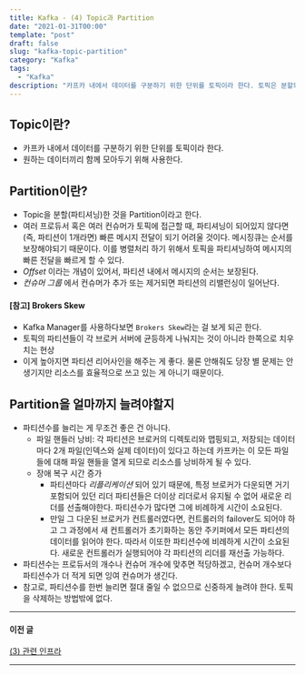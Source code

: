 ```yaml
---
title: Kafka - (4) Topic과 Partition
date: "2021-01-31T00:00"
template: "post"
draft: false
slug: "kafka-topic-partition"
category: "Kafka"
tags:
  - "Kafka"
description: "카프카 내에서 데이터를 구분하기 위한 단위를 토픽이라 한다. 토픽은 분할되어 Partition이라는 형태로 여러 브로커에 분산 저장된다."
---
```


## Topic이란?
- 카프카 내에서 데이터를 구분하기 위한 단위를 토픽이라 한다.
- 원하는 데이터끼리 함께 모아두기 위해 사용한다.

## Partition이란?
- Topic을 분할(파티셔닝)한 것을 Partition이라고 한다.
- 여러 프로듀서 혹은 여러 컨슈머가 토픽에 접근할 때, 파티셔닝이 되어있지 않다면(즉, 파티션이 1개라면) 빠른 메시지 전달이 되기 어려울 것이다. 메시징큐는 순서를 보장해야되기 때문이다. 이를 병렬처리 하기 위해서 토픽을 파티셔닝하여 메시지의 빠른 전달을 빠르게 할 수 있다.
- _Offset_ 이라는 개념이 있어서, 파티션 내에서 메시지의 순서는 보장된다.
- _컨슈머 그룹_ 에서 컨슈머가 추가 또는 제거되면 파티션의 리밸런싱이 일어난다.

#### [참고] Brokers Skew
- Kafka Manager를 사용하다보면 `Brokers Skew`라는 걸 보게 되곤 한다.
- 토픽의 파티션들이 각 브로커 서버에 균등하게 나눠지는 것이 아니라 한쪽으로 치우치는 현상
- 이게 높아지면 파티션 리어사인을 해주는 게 좋다. 물론 안해줘도 당장 별 문제는 안생기지만 리소스를 효율적으로 쓰고 있는 게 아니기 때문이다.

## Partition을 얼마까지 늘려야할지
- 파티션수를 늘리는 게 무조건 좋은 건 아니다.
  - 파일 핸들러 낭비: 각 파티션은 브로커의 디렉토리와 맵핑되고, 저장되는 데이터마다 2개 파일(인덱스와 실제 데이터)이 있다고 하는데 카프카는 이 모든 파일들에 대해 파일 핸들을 열게 되므로 리소스를 낭비하게 될 수 있다.
  - 장애 복구 시간 증가
    * 파티션마다 _리플리케이션_ 되어 있기 때문에, 특정 브로커가 다운되면 거기 포함되어 있던 리더 파티션들은 더이상 리더로서 유지될 수 없어 새로운 리더를 선출해야한다. 파티션수가 많다면 그에 비례하게 시간이 소요된다.
    * 만일 그 다운된 브로커가 컨트롤러였다면, 컨트롤러의 failover도 되어야 하고 그 과정에서 새 컨트롤러가 초기화하는 동안 주키퍼에서 모든 파티션의 데이터를 읽어야 한다. 따라서 이또한 파티션수에 비례하게 시간이 소요된다. 새로운 컨트롤러가 실행되어야 각 파티션의 리더를 재선출 가능하다.
- 파티션수는 프로듀서의 개수나 컨슈머 개수에 맞추면 적당하겠고, 컨슈머 개수보다 파티션수가 더 적게 되면 잉여 컨슈머가 생긴다.
- 참고로, 파티션수를 한번 늘리면 절대 줄일 수 없으므로 신중하게 늘려야 한다. 토픽을 삭제하는 방법밖에 없다.

---

#### 이전 글
[(3) 관련 인프라](https://tillog.netlify.app/posts/kafka-infra)

---
  